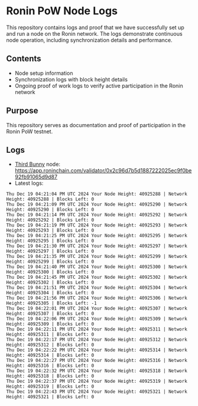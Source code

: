 # Ronin PoW Node Logs

This repository contains logs and proof that we have successfully set up and run a node on the Ronin network. The logs demonstrate continuous node operation, including synchronization details and performance.

## Contents

- Node setup information
- Synchronization logs with block height details
- Ongoing proof of work logs to verify active participation in the Ronin network

## Purpose

This repository serves as documentation and proof of participation in the Ronin PoW testnet.

## Logs

- [Third Bunny](https://thirdbunny.xyz/) node: https://app.roninchain.com/validator/0x2c96d7b5d1887222025ec9f0be92fb91065d9d87
- Latest logs:
```
Thu Dec 19 04:21:04 PM UTC 2024 Your Node Height: 40925288 | Network Height: 40925288 | Blocks Left: 0
Thu Dec 19 04:21:09 PM UTC 2024 Your Node Height: 40925290 | Network Height: 40925290 | Blocks Left: 0
Thu Dec 19 04:21:14 PM UTC 2024 Your Node Height: 40925292 | Network Height: 40925292 | Blocks Left: 0
Thu Dec 19 04:21:19 PM UTC 2024 Your Node Height: 40925293 | Network Height: 40925293 | Blocks Left: 0
Thu Dec 19 04:21:25 PM UTC 2024 Your Node Height: 40925295 | Network Height: 40925295 | Blocks Left: 0
Thu Dec 19 04:21:30 PM UTC 2024 Your Node Height: 40925297 | Network Height: 40925297 | Blocks Left: 0
Thu Dec 19 04:21:35 PM UTC 2024 Your Node Height: 40925299 | Network Height: 40925299 | Blocks Left: 0
Thu Dec 19 04:21:40 PM UTC 2024 Your Node Height: 40925300 | Network Height: 40925300 | Blocks Left: 0
Thu Dec 19 04:21:45 PM UTC 2024 Your Node Height: 40925302 | Network Height: 40925302 | Blocks Left: 0
Thu Dec 19 04:21:51 PM UTC 2024 Your Node Height: 40925304 | Network Height: 40925304 | Blocks Left: 0
Thu Dec 19 04:21:56 PM UTC 2024 Your Node Height: 40925306 | Network Height: 40925305 | Blocks Left: -1
Thu Dec 19 04:22:01 PM UTC 2024 Your Node Height: 40925307 | Network Height: 40925307 | Blocks Left: 0
Thu Dec 19 04:22:06 PM UTC 2024 Your Node Height: 40925309 | Network Height: 40925309 | Blocks Left: 0
Thu Dec 19 04:22:11 PM UTC 2024 Your Node Height: 40925311 | Network Height: 40925311 | Blocks Left: 0
Thu Dec 19 04:22:17 PM UTC 2024 Your Node Height: 40925312 | Network Height: 40925312 | Blocks Left: 0
Thu Dec 19 04:22:22 PM UTC 2024 Your Node Height: 40925314 | Network Height: 40925314 | Blocks Left: 0
Thu Dec 19 04:22:27 PM UTC 2024 Your Node Height: 40925316 | Network Height: 40925316 | Blocks Left: 0
Thu Dec 19 04:22:32 PM UTC 2024 Your Node Height: 40925318 | Network Height: 40925318 | Blocks Left: 0
Thu Dec 19 04:22:37 PM UTC 2024 Your Node Height: 40925319 | Network Height: 40925319 | Blocks Left: 0
Thu Dec 19 04:22:43 PM UTC 2024 Your Node Height: 40925321 | Network Height: 40925321 | Blocks Left: 0
```

